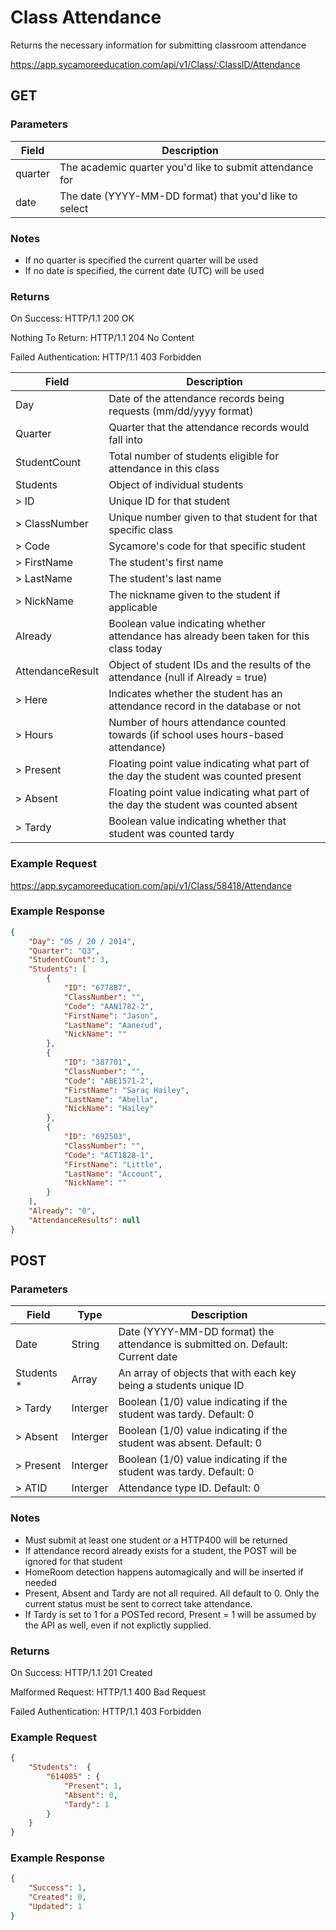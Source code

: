 # Class Attendance

Returns the necessary information for submitting classroom attendance

https://app.sycamoreeducation.com/api/v1/Class/:ClassID/Attendance

## GET

### Parameters

| Field | Description |
|-------|-------------|
| quarter | The academic quarter you'd like to submit attendance for |
| date  | The date (YYYY-MM-DD format) that you'd like to select |

### Notes
- If no quarter is specified the current quarter will be used
- If no date is specified, the current date (UTC) will be used

### Returns

On Success: HTTP/1.1 200 OK

Nothing To Return: HTTP/1.1 204 No Content

Failed Authentication:  HTTP/1.1 403 Forbidden

| Field | Description |
|-------|-------------|
| Day |	Date of the attendance records being requests (mm/dd/yyyy format)
| Quarter | Quarter that the attendance records would fall into
| StudentCount | Total number of students eligible for attendance in this class
| Students | Object of individual students
| > ID | Unique ID for that student
| > ClassNumber | Unique number given to that student for that specific class
| > Code | Sycamore's code for that specific student
| > FirstName | The student's first name
| > LastName | The student's last name
| > NickName | The nickname given to the student if applicable
| Already |	Boolean value indicating whether attendance has already been taken for this class today
| AttendanceResult | Object of student IDs and the results of the attendance (null if Already = true)
| > Here | Indicates whether the student has an attendance record in the database or not
| > Hours |	Number of hours attendance counted towards (if school uses hours-based attendance)
| > Present | Floating point value indicating what part of the day the student was counted present
| > Absent | Floating point value indicating what part of the day the student was counted absent
| > Tardy | Boolean value indicating whether that student was counted tardy

### Example Request

https://app.sycamoreeducation.com/api/v1/Class/58418/Attendance

### Example Response
```json
{
    "Day": "05 / 20 / 2014",
    "Quarter": "Q3",
    "StudentCount": 3,
    "Students": [
        {
            "ID": "677887",
            "ClassNumber": "",
            "Code": "AAN1782-2",
            "FirstName": "Jason",
            "LastName": "Aanerud",
            "NickName": ""
        },
        {
            "ID": "387701",
            "ClassNumber": "",
            "Code": "ABE1571-2",
            "FirstName": "Saraç Hailey",
            "LastName": "Abella",
            "NickName": "Hailey"
        },
        {
            "ID": "692503",
            "ClassNumber": "",
            "Code": "ACT1828-1",
            "FirstName": "Little",
            "LastName": "Account",
            "NickName": ""
        }
    ],
    "Already": "0",
    "AttendanceResults": null
}
```

## POST

### Parameters

| Field | Type | Description |
|-------|------|-------------|
| Date | String | Date (YYYY-MM-DD format) the attendance is submitted on. Default: Current date
| Students * | Array | An array of objects that with each key being a students unique ID
| > Tardy | Interger | Boolean (1/0) value indicating if the student was tardy. Default: 0
| > Absent | Interger |	Boolean (1/0) value indicating if the student was absent. Default: 0
| > Present | Interger | Boolean (1/0) value indicating if the student was tardy. Default: 0
|> ATID | Interger | Attendance type ID. Default: 0

### Notes
- Must submit at least one student or a HTTP400 will be returned
- If attendance record already exists for a student, the POST will be ignored for that student
- HomeRoom detection happens automagically and will be inserted if needed
- Present, Absent and Tardy are not all required. All default to 0. Only the current status must be sent to correct take attendance.
- If Tardy is set to 1 for a POSTed record, Present = 1 will be assumed by the API as well, even if not explictly supplied.

### Returns

On Success: HTTP/1.1 201 Created

Malformed Request: HTTP/1.1 400 Bad Request

Failed Authentication:  HTTP/1.1 403 Forbidden

### Example Request
```json
{
    "Students":  {
        "614085" : {
            "Present": 1,
            "Absent": 0,
            "Tardy": 1
        }
    }
}
```

### Example Response
```json
{
    "Success": 1,
    "Created": 0,
    "Updated": 1
}
```
